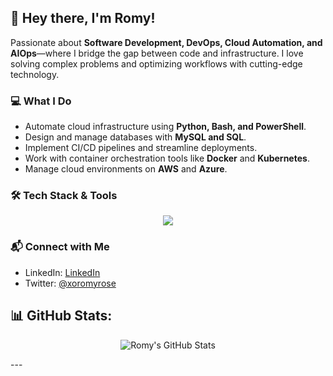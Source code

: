 ## 👋 Hey there, I'm Romy!

Passionate about **Software Development, DevOps, Cloud Automation, and AIOps**—where I bridge the gap between code and infrastructure. I love solving complex problems and optimizing workflows with cutting-edge technology.

### 💻 **What I Do**
- Automate cloud infrastructure using **Python, Bash, and PowerShell**.
- Design and manage databases with **MySQL and SQL**.
- Implement CI/CD pipelines and streamline deployments.
- Work with container orchestration tools like **Docker** and **Kubernetes**.
- Manage cloud environments on **AWS** and **Azure**.

### 🛠️ **Tech Stack & Tools**
<p align="center">
  <a href="https://skillicons.dev">
    <img src="https://skillicons.dev/icons?i=python,mysql,bash,powershell,docker,kubernetes,azure,github,gitlab,linux,terraform" />
  </a>
</p>

### 📬 **Connect with Me**
- LinkedIn: [LinkedIn](https://www.linkedin.com/in/rosemary-kamau-7975a3356?utm_source=share&utm_campaign=share_via&utm_content=profile&utm_medium=ios_app)
- Twitter: [@xoromyrose](https://x.com/xoromyrose?s=21)
## 📊 GitHub Stats:

<div align="center">

![Romy's GitHub Stats](https://github-readme-stats.vercel.app/api?username=roseemaryy&show_icons=true&theme=transparent)

</div>
---
